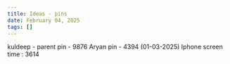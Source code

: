 ```yaml
---
title: Ideas - pins
date: February 04, 2025
tags: []
---
```

kuldeep - parent pin - 9876 
Aryan pin - 4394  (01-03-2025)
Iphone screen time : 3614
